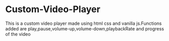 # Custom-Video-Player
This is a custom video player made using html css and vanilla js.Functions added are play,pause,volume-up,volume-down,playbackRate and progress of the video
